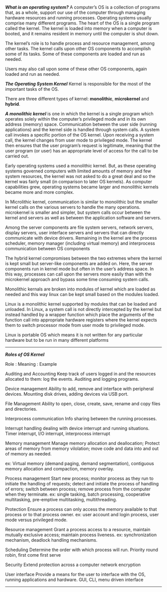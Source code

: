 ***What is an operating system?*** 
A computer’s OS is a collection of programs that, as a whole, support our use of the computer through managing hardware resources and running processes. 
Operating systems usually comprise many different programs. The heart of the OS is a single program called the kernel. The kernel is loaded into memory when a computer is booted, and it remains resident in memory until the computer is shut down. 

The kernel’s role is to handle process and resource management, among other tasks. The kernel calls upon other OS components to accomplish some of its tasks. Some of these components are loaded and run as needed.

Users may also call upon some of these other OS components, again loaded and run as needed.


***The Operating System Kernel***
Kernel is responsible for the most of the important tasks of the OS.

There are three different types of kernel: **monolithic**, **microkernel** and **hybrid**. 

***A monolithic kernel*** is one in which the kernel is a single program which operates solely within the computer’s privileged mode and in its own address (memory) space. 
Communication between the user side (running applications) and the kernel side is handled through system calls. 
A system call invokes a specific portion of the OS kernel. Upon receiving a system call, the kernel changes from user mode to privileged mode. 
The kernel then ensures that the user program’s request is legitimate, meaning that the user program (or user) has an appropriate level of access for the call to be carried out.

Early operating systems used a monolithic kernel. But, as these operating systems governed computers with limited amounts of memory and few system resources, the kernel was not asked to do a great deal and so the kernel was fairly small (in comparison to later OS kernels). As computer capabilities grew, operating systems became larger and monolithic kernels became more and more complex.

In Microlithic kernel, communication is similar to monolithic but the smaller kernel calls on the various servers to handle the many operations.
microkernel is smaller and simpler, but system calls occur between the kernel and servers as well as between the application software and servers.

Among the server components are file system servers, network servers, display servers, user interface servers and servers that can directly communicate with device drivers. Remaining in the kernel are the process scheduler, memory manager (including virtual memory) and interprocess
communication between OS components


The hybrid kernel compromises between the two extremes where the kernel is kept small but server-like components are added on. Here, the server components run in kernel mode but often in the user’s address space. In this way, processes can call upon the servers more easily than with the microkernel approach and bypass some time consuming system calls.


Monolithic kernals are broken into modules of kernel which are loaded as needed and this way linux can be kept small based on the modules loaded.


Linux is a monolithic kernel supported by modules that can be loaded and unloaded.
In Linux, a system call is not directly intercepted by the kernel but instead handled by a wrapper function which place the arguments of the function call into appropriate hardware registers where the kernel expects them to switch processor mode from user mode to privileged mode.

Linux is portable OS which means it is not written for any particular hardware but to be run in many different platforms



___

***Roles of OS Kernel***

Role : Meaning : Example

Auditing and Accounting
Keep track of users logged in and the resources allocated to them: log the events.
Auditing and logging programs.

Device management
Ability to add, remove and interface with peripheral devices.
Mounting disk drives, adding devices via USB port.

File Management
Ability to open, close, create, save, rename and copy files and directories.

Interprocess communication
Info sharing between the running processes.

Interrupt handling
dealing with device interrupt and running situations.
Timer interrupt, I/O interrupt, interprocess interrupt

Memory management
Manage memory allocation and deallocation; Protect areas of memory from memory vilolation; move code and data into and out of memory as needed.

ex: Virtual memory (demand paging, demand segmentation), contiguous memory allocation and compaction, memory overlay.


Process management
Start new process; monitor process as they run to initiate the handling of requests; detect and initiate the process of handling of errors; switch between process; remove process from the computer when they terminate.
ex: single tasking, batch processing, cooperative multitasking, pre-emptive multitasking, multithreading.

Protection
Ensure a process can only access the memory available to that process or to that process owner.
ex: user account and login process, user mode versus privileged mode.

Resource management
Grant a process access to a resource, maintain mutually exclusive access; maintain process liveness.
ex: synchronization mechanism, deadlock handling mechanisms.

Scheduling
Determine the order with which process will run.
Priority round robin, first come first serve

Security
Extend protection across a computer network
encryption

User interface
Provide a means for the user to interface with the OS, running applications and hardware.
GUI, CLI, menu driven interface

____
